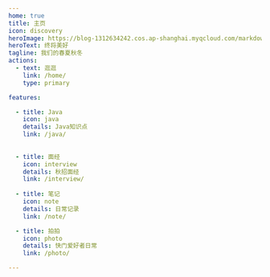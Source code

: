 ```yaml
---
home: true
title: 主页
icon: discovery
heroImage: https://blog-1312634242.cos.ap-shanghai.myqcloud.com/markdown/0514172706.jpg
heroText: 终将美好
tagline: 我们的春夏秋冬
actions:
  - text: 逛逛
    link: /home/
    type: primary

features:

  - title: Java
    icon: java
    details: Java知识点
    link: /java/
  
  
  - title: 面经
    icon: interview
    details: 秋招面经
    link: /interview/
    
  - title: 笔记
    icon: note
    details: 日常记录
    link: /note/

  - title: 拍拍
    icon: photo
    details: 快门爱好者日常
    link: /photo/

---
```


